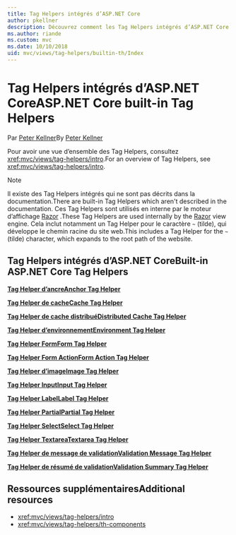 ```yaml
---
title: Tag Helpers intégrés d’ASP.NET Core
author: pkellner
description: Découvrez comment les Tag Helpers intégrés d’ASP.NET Core augmentent votre productivité.
ms.author: riande
ms.custom: mvc
ms.date: 10/10/2018
uid: mvc/views/tag-helpers/builtin-th/Index
---
```


# <a name="aspnet-core-built-in-tag-helpers"></a><span data-ttu-id="22f3b-103">Tag Helpers intégrés d’ASP.NET Core</span><span class="sxs-lookup"><span data-stu-id="22f3b-103">ASP.NET Core built-in Tag Helpers</span></span>

<span data-ttu-id="22f3b-104">Par [Peter Kellner](http://peterkellner.net)</span><span class="sxs-lookup"><span data-stu-id="22f3b-104">By [Peter Kellner](http://peterkellner.net)</span></span>

<span data-ttu-id="22f3b-105">Pour avoir une vue d’ensemble des Tag Helpers, consultez <xref:mvc/views/tag-helpers/intro>.</span><span class="sxs-lookup"><span data-stu-id="22f3b-105">For an overview of Tag Helpers, see <xref:mvc/views/tag-helpers/intro>.</span></span>

> [!NOTE]
> <span data-ttu-id="22f3b-106">Il existe des Tag Helpers intégrés qui ne sont pas décrits dans la documentation.</span><span class="sxs-lookup"><span data-stu-id="22f3b-106">There are built-in Tag Helpers which aren't described in the documentation.</span></span> <span data-ttu-id="22f3b-107">Ces Tag Helpers sont utilisés en interne par le moteur d’affichage [Razor](xref:mvc/views/razor) .</span><span class="sxs-lookup"><span data-stu-id="22f3b-107">These Tag Helpers are used internally by the [Razor](xref:mvc/views/razor) view engine.</span></span> <span data-ttu-id="22f3b-108">Cela inclut notamment un Tag Helper pour le caractère `~` (tilde), qui développe le chemin racine du site web.</span><span class="sxs-lookup"><span data-stu-id="22f3b-108">This includes a Tag Helper for the `~` (tilde) character, which expands to the root path of the website.</span></span>

## <a name="built-in-aspnet-core-tag-helpers"></a><span data-ttu-id="22f3b-109">Tag Helpers intégrés d’ASP.NET Core</span><span class="sxs-lookup"><span data-stu-id="22f3b-109">Built-in ASP.NET Core Tag Helpers</span></span>

<span data-ttu-id="22f3b-110">**[Tag Helper d’ancre](xref:mvc/views/tag-helpers/builtin-th/anchor-tag-helper)**</span><span class="sxs-lookup"><span data-stu-id="22f3b-110">**[Anchor Tag Helper](xref:mvc/views/tag-helpers/builtin-th/anchor-tag-helper)**</span></span>

<span data-ttu-id="22f3b-111">**[Tag Helper de cache](xref:mvc/views/tag-helpers/builtin-th/cache-tag-helper)**</span><span class="sxs-lookup"><span data-stu-id="22f3b-111">**[Cache Tag Helper](xref:mvc/views/tag-helpers/builtin-th/cache-tag-helper)**</span></span>

<span data-ttu-id="22f3b-112">**[Tag Helper de cache distribué](xref:mvc/views/tag-helpers/builtin-th/distributed-cache-tag-helper)**</span><span class="sxs-lookup"><span data-stu-id="22f3b-112">**[Distributed Cache Tag Helper](xref:mvc/views/tag-helpers/builtin-th/distributed-cache-tag-helper)**</span></span>

<span data-ttu-id="22f3b-113">**[Tag Helper d’environnement](xref:mvc/views/tag-helpers/builtin-th/environment-tag-helper)**</span><span class="sxs-lookup"><span data-stu-id="22f3b-113">**[Environment Tag Helper](xref:mvc/views/tag-helpers/builtin-th/environment-tag-helper)**</span></span>

[comment]: **[FormActionTagHelper](xref:mvc/views/tag-helpers/builtin-th/form-action-tag-helper)**

<span data-ttu-id="22f3b-114">**[Tag Helper Form](xref:mvc/views/working-with-forms#the-form-tag-helper)**</span><span class="sxs-lookup"><span data-stu-id="22f3b-114">**[Form Tag Helper](xref:mvc/views/working-with-forms#the-form-tag-helper)**</span></span>

<span data-ttu-id="22f3b-115">**[Tag Helper Form Action](xref:mvc/views/working-with-forms#the-form-action-tag-helper)**</span><span class="sxs-lookup"><span data-stu-id="22f3b-115">**[Form Action Tag Helper](xref:mvc/views/working-with-forms#the-form-action-tag-helper)**</span></span>

<span data-ttu-id="22f3b-116">**[Tag Helper d’image](xref:mvc/views/tag-helpers/builtin-th/image-tag-helper)**</span><span class="sxs-lookup"><span data-stu-id="22f3b-116">**[Image Tag Helper](xref:mvc/views/tag-helpers/builtin-th/image-tag-helper)**</span></span>

<span data-ttu-id="22f3b-117">**[Tag Helper Input](xref:mvc/views/working-with-forms#the-input-tag-helper)**</span><span class="sxs-lookup"><span data-stu-id="22f3b-117">**[Input Tag Helper](xref:mvc/views/working-with-forms#the-input-tag-helper)**</span></span>

<span data-ttu-id="22f3b-118">**[Tag Helper Label](xref:mvc/views/working-with-forms#the-label-tag-helper)**</span><span class="sxs-lookup"><span data-stu-id="22f3b-118">**[Label Tag Helper](xref:mvc/views/working-with-forms#the-label-tag-helper)**</span></span>

[comment]: **[LinkTagHelper](xref:mvc/views/tag-helpers/builtin-th/link-tag-helper)**

[comment]: **[OptionTagHelper](xref:mvc/views/tag-helpers/builtin-th/option-tag-helper)**

[comment]: **[ScriptTagHelper](xref:mvc/views/tag-helpers/builtin-th/script-tag-helper)**

<span data-ttu-id="22f3b-119">**[Tag Helper Partial](xref:mvc/views/tag-helpers/builtin-th/partial-tag-helper)**</span><span class="sxs-lookup"><span data-stu-id="22f3b-119">**[Partial Tag Helper](xref:mvc/views/tag-helpers/builtin-th/partial-tag-helper)**</span></span>

<span data-ttu-id="22f3b-120">**[Tag Helper Select](xref:mvc/views/working-with-forms#the-select-tag-helper)**</span><span class="sxs-lookup"><span data-stu-id="22f3b-120">**[Select Tag Helper](xref:mvc/views/working-with-forms#the-select-tag-helper)**</span></span>

<span data-ttu-id="22f3b-121">**[Tag Helper Textarea](xref:mvc/views/working-with-forms#the-textarea-tag-helper)**</span><span class="sxs-lookup"><span data-stu-id="22f3b-121">**[Textarea Tag Helper](xref:mvc/views/working-with-forms#the-textarea-tag-helper)**</span></span>

<span data-ttu-id="22f3b-122">**[Tag Helper de message de validation](xref:mvc/views/working-with-forms#the-validation-message-tag-helper)**</span><span class="sxs-lookup"><span data-stu-id="22f3b-122">**[Validation Message Tag Helper](xref:mvc/views/working-with-forms#the-validation-message-tag-helper)**</span></span>

<span data-ttu-id="22f3b-123">**[Tag Helper de résumé de validation](xref:mvc/views/working-with-forms#the-validation-summary-tag-helper)**</span><span class="sxs-lookup"><span data-stu-id="22f3b-123">**[Validation Summary Tag Helper](xref:mvc/views/working-with-forms#the-validation-summary-tag-helper)**</span></span>

## <a name="additional-resources"></a><span data-ttu-id="22f3b-124">Ressources supplémentaires</span><span class="sxs-lookup"><span data-stu-id="22f3b-124">Additional resources</span></span>

* <xref:mvc/views/tag-helpers/intro>
* <xref:mvc/views/tag-helpers/th-components>
